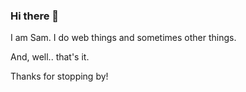 ### Hi there 👋


I am Sam. I do web things and sometimes other things. 


And, well.. that's it. 


Thanks for stopping by!

